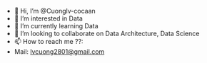 - 👋 Hi, I’m @Cuonglv-cocaan
- 👀 I’m interested in Data
- 🌱 I’m currently learning Data
- 💞️ I’m looking to collaborate on Data Architecture, Data Science
- 📫 How to reach me ??: 
- Mail: lvcuong2801@gmail.com

<!---
Cuonglv-cocaan/Cuonglv-cocaan is a ✨ special ✨ repository because its `README.md` (this file) appears on your GitHub profile.
You can click the Preview link to take a look at your changes.
--->
